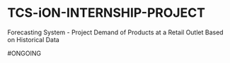 # TCS-iON-INTERNSHIP-PROJECT
Forecasting System - Project Demand of Products at a Retail Outlet Based on Historical Data

#ONGOING
